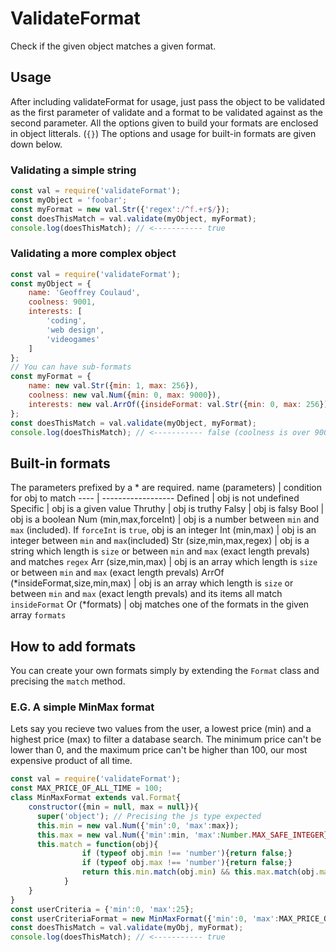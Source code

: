 # ValidateFormat
 Check if the given object matches a given format.

## Usage
After including validateFormat for usage, just pass the object to be validated as the first parameter of validate and a format to be validated against as the second parameter.
All the options given to build your formats are enclosed in object litterals. (`{}`)
The options and usage for built-in formats are given down below.

### Validating a simple string
```js
const val = require('validateFormat');
const myObject = 'foobar'; 
const myFormat = new val.Str({'regex':/^f.+r$/});
const doesThisMatch = val.validate(myObject, myFormat);
console.log(doesThisMatch); // <----------- true
```

### Validating a more complex object
```js
const val = require('validateFormat');
const myObject = {
	name: 'Geoffrey Coulaud',
	coolness: 9001,
	interests: [
		'coding',
		'web design',
		'videogames'
	]
};
// You can have sub-formats
const myFormat = {
	name: new val.Str({min: 1, max: 256}),
	coolness: new val.Num({min: 0, max: 9000}),
	interests: new val.ArrOf({insideFormat: val.Str({min: 0, max: 256})})
};
const doesThisMatch = val.validate(myObject, myFormat);
console.log(doesThisMatch); // <----------- false (coolness is over 9000)
```

## Built-in formats
The parameters prefixed by a * are required.
name (parameters) | condition for obj to match 
---- | ------------------
Defined | obj is not undefined
Specific | obj is a given value
Thruthy | obj is truthy 
Falsy | obj is falsy
Bool | obj is a boolean
Num (min,max,forceInt) | obj is a number between `min` and `max` (included). If `forceInt` is `true`, obj is an integer
Int (min,max) | obj is an integer between `min` and `max`(included)
Str (size,min,max,regex) | obj is a string which length is `size` or between `min` and `max` (exact length prevals) and matches `regex`
Arr (size,min,max) | obj is an array which length is `size` or between `min` and `max` (exact length prevals)
ArrOf (\*insideFormat,size,min,max) | obj is an array which length is `size` or between `min` and `max` (exact length prevals) and its items all match `insideFormat`
Or (\*formats) | obj matches one of the formats in the given array `formats`

## How to add formats
You can create your own formats simply by extending the `Format` class and precising the `match` method.
### E.G. A simple MinMax format
Lets say you recieve two values from the user, a lowest price (min) and a highest price (max) to filter a database search.
The minimum price can't be lower than 0, and the maximum price can't be higher than 100, our most expensive product of all time.
```js
const val = require('validateFormat');
const MAX_PRICE_OF_ALL_TIME = 100;
class MinMaxFormat extends val.Format{
	constructor({min = null, max = null}){
	  super('object'); // Precising the js type expected
	  this.min = new val.Num({'min':0, 'max':max});
	  this.max = new val.Num({'min':min, 'max':Number.MAX_SAFE_INTEGER});
	  this.match = function(obj){
				if (typeof obj.min !== 'number'){return false;}
				if (typeof obj.max !== 'number'){return false;}
				return this.min.match(obj.min) && this.max.match(obj.max);
			}
	}
}
const userCriteria = {'min':0, 'max':25};
const userCriteriaFormat = new MinMaxFormat({'min':0, 'max':MAX_PRICE_OF_ALL_TIME});
const doesThisMatch = val.validate(myObj, myFormat);
console.log(doesThisMatch); // <----------- true
```
